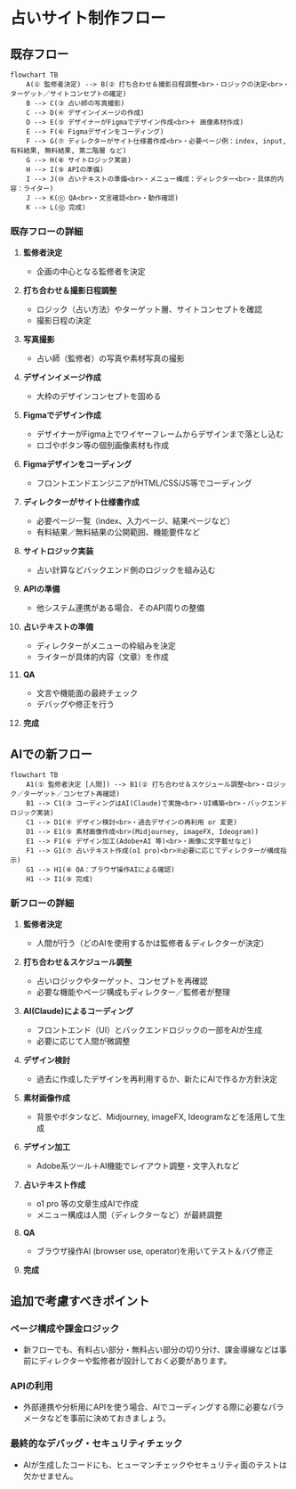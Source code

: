 # 占いサイト制作フロー

## 既存フロー

```mermaid
flowchart TB
    A(① 監修者決定) --> B(② 打ち合わせ＆撮影日程調整<br>・ロジックの決定<br>・ターゲット／サイトコンセプトの確定)
    B --> C(③ 占い師の写真撮影)
    C --> D(④ デザインイメージの作成)
    D --> E(⑤ デザイナーがFigmaでデザイン作成<br>＋ 画像素材作成)
    E --> F(⑥ Figmaデザインをコーディング)
    F --> G(⑦ ディレクターがサイト仕様書作成<br>・必要ページ例：index, input, 有料結果, 無料結果, 第二階層 など)
    G --> H(⑧ サイトロジック実装)
    H --> I(⑨ APIの準備)
    I --> J(⑩ 占いテキストの準備<br>・メニュー構成：ディレクター<br>・具体的内容：ライター)
    J --> K(⑪ QA<br>・文言確認<br>・動作確認)
    K --> L(⑫ 完成)
```

### 既存フローの詳細

1. **監修者決定**
   - 企画の中心となる監修者を決定

2. **打ち合わせ＆撮影日程調整**
   - ロジック（占い方法）やターゲット層、サイトコンセプトを確認
   - 撮影日程の決定

3. **写真撮影**
   - 占い師（監修者）の写真や素材写真の撮影

4. **デザインイメージ作成**
   - 大枠のデザインコンセプトを固める

5. **Figmaでデザイン作成**
   - デザイナーがFigma上でワイヤーフレームからデザインまで落とし込む
   - ロゴやボタン等の個別画像素材も作成

6. **Figmaデザインをコーディング**
   - フロントエンドエンジニアがHTML/CSS/JS等でコーディング

7. **ディレクターがサイト仕様書作成**
   - 必要ページ一覧（index、入力ページ、結果ページなど）
   - 有料結果／無料結果の公開範囲、機能要件など

8. **サイトロジック実装**
   - 占い計算などバックエンド側のロジックを組み込む

9. **APIの準備**
   - 他システム連携がある場合、そのAPI周りの整備

10. **占いテキストの準備**
    - ディレクターがメニューの枠組みを決定
    - ライターが具体的内容（文章）を作成

11. **QA**
    - 文言や機能面の最終チェック
    - デバッグや修正を行う

12. **完成**

## AIでの新フロー

```mermaid
flowchart TB
    A1(① 監修者決定 [人間]) --> B1(② 打ち合わせ＆スケジュール調整<br>・ロジック／ターゲット／コンセプト再確認)
    B1 --> C1(③ コーディングはAI(Claude)で実施<br>・UI構築<br>・バックエンドロジック実装)
    C1 --> D1(④ デザイン検討<br>・過去デザインの再利用 or 変更)
    D1 --> E1(⑤ 素材画像作成<br>(Midjourney, imageFX, Ideogram))
    E1 --> F1(⑥ デザイン加工(Adobe+AI 等)<br>・画像に文字載せなど)
    F1 --> G1(⑦ 占いテキスト作成(o1 pro)<br>※必要に応じてディレクターが構成指示)
    G1 --> H1(⑧ QA：ブラウザ操作AIによる確認)
    H1 --> I1(⑨ 完成)
```

### 新フローの詳細

1. **監修者決定**
   - 人間が行う（どのAIを使用するかは監修者＆ディレクターが決定）

2. **打ち合わせ＆スケジュール調整**
   - 占いロジックやターゲット、コンセプトを再確認
   - 必要な機能やページ構成もディレクター／監修者が整理

3. **AI(Claude)によるコーディング**
   - フロントエンド（UI）とバックエンドロジックの一部をAIが生成
   - 必要に応じて人間が微調整

4. **デザイン検討**
   - 過去に作成したデザインを再利用するか、新たにAIで作るか方針決定

5. **素材画像作成**
   - 背景やボタンなど、Midjourney, imageFX, Ideogramなどを活用して生成

6. **デザイン加工**
   - Adobe系ツール＋AI機能でレイアウト調整・文字入れなど

7. **占いテキスト作成**
   - o1 pro 等の文章生成AIで作成
   - メニュー構成は人間（ディレクターなど）が最終調整

8. **QA**
   - ブラウザ操作AI (browser use, operator)を用いてテスト＆バグ修正

9. **完成**

## 追加で考慮すべきポイント

### ページ構成や課金ロジック
- 新フローでも、有料占い部分・無料占い部分の切り分け、課金導線などは事前にディレクターや監修者が設計しておく必要があります。

### APIの利用
- 外部連携や分析用にAPIを使う場合、AIでコーディングする際に必要なパラメータなどを事前に決めておきましょう。

### 最終的なデバッグ・セキュリティチェック
- AIが生成したコードにも、ヒューマンチェックやセキュリティ面のテストは欠かせません。
